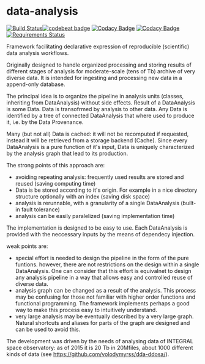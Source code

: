 data-analysis
=============
[![Build Status](https://travis-ci.org/volodymyrss/data-analysis.png?branch=master)](https://travis-ci.org/volodymyrss/data-analysis)[![codebeat badge](https://codebeat.co/badges/be1fafc7-ebdc-4fdd-8f60-18b1630c85bc)](https://codebeat.co/projects/github-com-volodymyrss-data-analysis-master)
[![Codacy Badge](https://api.codacy.com/project/badge/Grade/a84b843c73fd4395b72ac00c8738a46c)](https://www.codacy.com/app/vladimir.savchenko/data-analysis?utm_source=github.com&amp;utm_medium=referral&amp;utm_content=volodymyrss/data-analysis&amp;utm_campaign=Badge_Grade)
[![Codacy Badge](https://api.codacy.com/project/badge/Coverage/a84b843c73fd4395b72ac00c8738a46c)](https://www.codacy.com/app/vladimir.savchenko/data-analysis?utm_source=github.com&utm_medium=referral&utm_content=volodymyrss/data-analysis&utm_campaign=Badge_Coverage)
[![Requirements Status](https://requires.io/github/volodymyrss/data-analysis/requirements.svg?branch=master)](https://requires.io/github/volodymyrss/data-analysis/requirements/?branch=master)

Framework facilitating declarative expression of reproducible (scientific) data analysis
workflows.  

Originally designed to handle organized processing and
storing results of different stages of analysis for moderate-scale 
(tens of Tb) archive of very diverse data.  It is intended for ingesting and processing new
data in a append-only database.

The principal idea is to organize the pipeline in analysis units
(classes, inheriting from DataAnalysis) without side effects. Result
of a DataAnalysis is some Data. Data is transofrmed by analysis to
other data. Any Data is identified by a tree of connected DataAnalysis
that where used to produce it, i.e. by the Data Provenance.

Many (but not all) Data is cached: it will not be recomputed if
requested, instead it will be retrieved from a storage backend
(Cache). Since every DataAnalysis is a pure function of it's input,
Data is uniquely characterized by the analysis graph that lead to its
production.

The strong points of this approach are:

* avoiding repeating analysis: frequently used results are stored and reused (saving computing time)
* Data is be stored according to it's origin. For example in a nice directory structure optionally with an index (saving disk space)
* analysis is rerunnable, with a granularity of a single DataAnalysis (built-in fault tolerance)
* analysis can be easily paralelized (saving implementation time)

The implementation is designed to be easy to use. Each DataAnalysis is
provided with the neccessary inputs by the means of dependecy injection.

weak points are:

* special effort is needed to design the pipeline in the form of the pure funtions. however, there are not restrictions on the design within a single DataAnalysis. One can consider that this effort is equivalnet to design any analysis pipeline in a way that allows easy and controlled reuse of diverse data.
* analysis graph can be changed as a result of the analysis. This process may be confusing for those not familiar with higher order functions and functional programming. The framework implements perhaps a good way to make this process easy to intuitively understand.  
* very large analysis may be eventually described by a very large graph. Natural shortcuts and aliases for parts of the graph are designed and can be used to avoid this.

The development was driven by the needs of analysing data of INTEGRAL space observatory: as of 2015 it is 20 Tb in 20Mfiles, about 1000 different kinds of data (see https://github.com/volodymyrss/dda-ddosa/).

